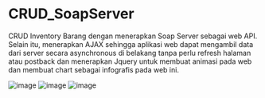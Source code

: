 # CRUD_SoapServer
CRUD Inventory Barang dengan menerapkan Soap Server sebagai web API. Selain itu, menerapkan AJAX sehingga aplikasi web dapat mengambil data dari server secara asynchronous di belakang tanpa perlu refresh halaman atau postback dan menerapkan Jquery untuk membuat animasi pada web dan membuat chart sebagai infografis pada web ini.

![image](https://user-images.githubusercontent.com/100434083/212530911-c0ed63f3-a729-451b-bda6-d5a383d4f1aa.png)
![image](https://user-images.githubusercontent.com/100434083/212530950-b74ad46a-5d13-46c5-9d1d-7d177ce3b2e8.png)
![image](https://user-images.githubusercontent.com/100434083/212531004-1e3230fc-5ed5-4d4b-96a9-48f82472a4fd.png)

